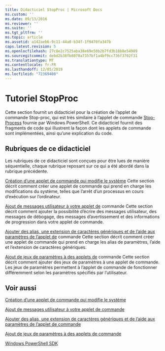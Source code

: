 ```yaml
---
title: Didacticiel StopProc | Microsoft Docs
ms.custom: ''
ms.date: 09/13/2016
ms.reviewer: ''
ms.suite: ''
ms.tgt_pltfrm: ''
ms.topic: article
ms.assetid: a142aeb6-9c11-44a0-b34f-1f9470fa347b
caps.latest.revision: 5
ms.openlocfilehash: 27c8e2c7525aba38e69e50b2b7fd3b18b8e54989
ms.sourcegitcommit: debd2b38fb8070a7357bf1a4bf9cc736f3702f31
ms.translationtype: MT
ms.contentlocale: fr-FR
ms.lasthandoff: 12/05/2019
ms.locfileid: "72369408"
---
```

# <a name="stopproc-tutorial"></a>Tutoriel StopProc

Cette section fournit un didacticiel pour la création de l’applet de commande Stop-proc, qui est très similaire à l’applet de commande [Stop-Process](/powershell/module/Microsoft.PowerShell.Management/Stop-Process) fournie par Windows PowerShell. Ce didacticiel fournit des fragments de code qui illustrent la façon dont les applets de commande sont implémentées, ainsi qu’une explication du code.

## <a name="topics-in-this-tutorial"></a>Rubriques de ce didacticiel

Les rubriques de ce didacticiel sont conçues pour être lues de manière séquentielle, chaque rubrique reposant sur ce qui a été abordé dans la rubrique précédente.

[Création d’une applet de commande qui modifie le système](./creating-a-cmdlet-that-modifies-the-system.md) Cette section décrit comment créer une applet de commande qui prend en charge les modifications du système, telles que l’arrêt d’un processus en cours d’exécution sur l’ordinateur.

[Ajout de messages utilisateur à votre applet de](./adding-user-messages-to-your-cmdlet.md) commande Cette section décrit comment ajouter la possibilité d’écrire des messages utilisateur, des messages de débogage, des messages d’avertissement et des informations de progression dans votre applet de commande.

[Ajouter des alias, une extension de caractères génériques et de l’aide aux paramètres de l’applet de](./adding-aliases-wildcard-expansion-and-help-to-cmdlet-parameters.md) commande Cette section décrit comment créer une applet de commande qui prend en charge les alias de paramètres, l’aide et l’extension de caractères génériques.

[Ajout de jeux de paramètres à des applets de](./adding-parameter-sets-to-a-cmdlet.md) commande Cette section décrit comment ajouter des jeux de paramètres à une applet de commande. Les jeux de paramètres permettent à l’applet de commande de fonctionner différemment selon les paramètres spécifiés par l’utilisateur.

## <a name="see-also"></a>Voir aussi

[Création d’une applet de commande qui modifie le système](./creating-a-cmdlet-that-modifies-the-system.md)

[Ajout de messages utilisateur à votre applet de commande](./adding-user-messages-to-your-cmdlet.md)

[Ajouter des alias, une extension de caractères génériques et de l’aide aux paramètres de l’applet de commande](./adding-aliases-wildcard-expansion-and-help-to-cmdlet-parameters.md)

[Ajout de jeux de paramètres à des applets de commande](./adding-parameter-sets-to-a-cmdlet.md)

[Windows PowerShell SDK](../windows-powershell-reference.md)
